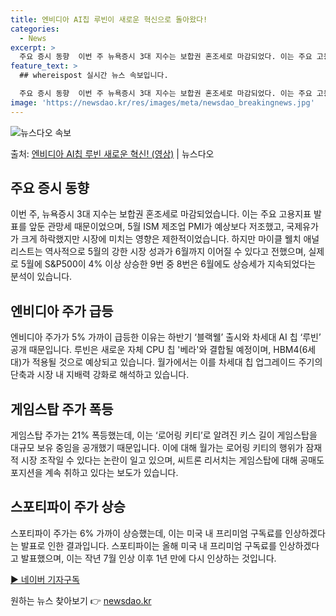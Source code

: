 ```yaml
---
title: 엔비디아 AI칩 루빈이 새로운 혁신으로 돌아왔다!
categories:
  - News
excerpt: >
  주요 증시 동향  이번 주 뉴욕증시 3대 지수는 보합권 혼조세로 마감되었다. 이는 주요 고용지표 발표를 앞둔…
feature_text: >
  ## whereispost 실시간 뉴스 속보입니다.

  주요 증시 동향  이번 주 뉴욕증시 3대 지수는 보합권 혼조세로 마감되었다. 이는 주요 고용지표 발표를 앞둔…
image: 'https://newsdao.kr/res/images/meta/newsdao_breakingnews.jpg'
---
```


![뉴스다오 속보](https://newsdao.kr/res/images/meta/newsdao_breakingnews.jpg)

<p>출처: <a href="https://newsdao.kr/4056" rel="dofollow">엔비디아 AI칩 루빈 새로운 혁신! (영상)</a> | 뉴스다오</p>

<h2 data-ke-size="size26">주요 증시 동향</h2>
<p data-ke-size="size16">이번 주, 뉴욕증시 3대 지수는 보합권 혼조세로 마감되었습니다. 이는 주요 고용지표 발표를 앞둔 관망세 때문이었으며, 5월 ISM 제조업 PMI가 예상보다 저조했고, 국제유가가 크게 하락했지만 시장에 미치는 영향은 제한적이었습니다. 하지만 마이클 웰치 애널리스트는 역사적으로 5월의 강한 시장 성과가 6월까지 이어질 수 있다고 전했으며, 실제로 5월에 S&P500이 4% 이상 상승한 9번 중 8번은 6월에도 상승세가 지속되었다는 분석이 있습니다.</p>

<h2 data-ke-size="size26">엔비디아 주가 급등</h2>
<p data-ke-size="size16">엔비디아 주가가 5% 가까이 급등한 이유는 하반기 ‘블랙웰’ 출시와 차세대 AI 칩 ‘루빈’ 공개 때문입니다. 루빈은 새로운 자체 CPU 칩 '베라'와 결합될 예정이며, HBM4(6세대)가 적용될 것으로 예상되고 있습니다. 월가에서는 이를 차세대 칩 업그레이드 주기의 단축과 시장 내 지배력 강화로 해석하고 있습니다.</p>

<h2 data-ke-size="size26">게임스탑 주가 폭등</h2>
<p data-ke-size="size16">게임스탑 주가는 21% 폭등했는데, 이는 ‘로어링 키티’로 알려진 키스 길이 게임스탑을 대규모 보유 중임을 공개했기 때문입니다. 이에 대해 월가는 로어링 키티의 행위가 잠재적 시장 조작일 수 있다는 논란이 일고 있으며, 씨트론 리서치는 게임스탑에 대해 공매도 포지션을 계속 취하고 있다는 보도가 있습니다.</p>

<h2 data-ke-size="size26">스포티파이 주가 상승</h2>
<p data-ke-size="size16">스포티파이 주가는 6% 가까이 상승했는데, 이는 미국 내 프리미엄 구독료를 인상하겠다는 발표로 인한 결과입니다. 스포티파이는 올해 미국 내 프리미엄 구독료를 인상하겠다고 발표했으며, 이는 작년 7월 인상 이후 1년 만에 다시 인상하는 것입니다.</p>

<a href="https://newsdao.kr/4056">▶︎ 네이버 기자구독</a> 

원하는 뉴스 찾아보기 👉 <a href="https://newsdao.kr" rel="dofollow">newsdao.kr</a>


